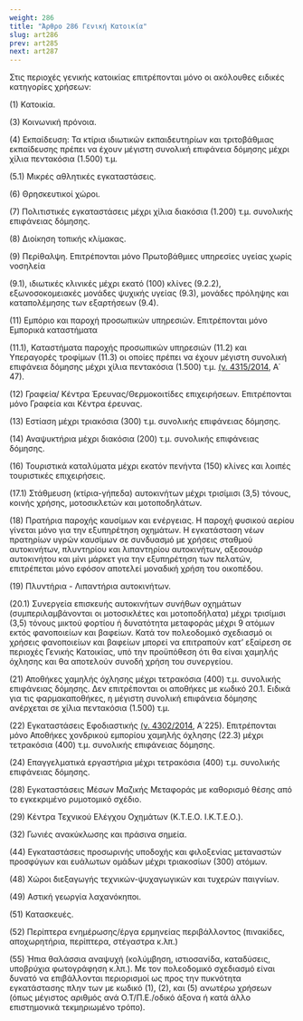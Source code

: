 ```yaml
---
weight: 286
title: "Άρθρο 286 Γενική Κατοικία"
slug: art286
prev: art285
next: art287
---
```


Στις περιοχές γενικής κατοικίας επιτρέπονται μόνο οι ακόλουθες ειδικές κατηγορίες χρήσεων:

\(1\) Κατοικία.

\(3\) Κοινωνική πρόνοια.

\(4\) Εκπαίδευση: Τα κτίρια ιδιωτικών εκπαιδευτηρίων και τριτοβάθμιας εκπαίδευσης πρέπει να έχουν μέγιστη συνολική επιφάνεια δόμησης μέχρι χίλια πεντακόσια (1.500) τ.μ.

(5.1) Μικρές αθλητικές εγκαταστάσεις.

\(6\) Θρησκευτικοί χώροι.

\(7\) Πολιτιστικές εγκαταστάσεις μέχρι χίλια διακόσια (1.200) τ.μ. συνολικής επιφάνειας δόμησης.

\(8\) Διοίκηση τοπικής κλίμακας.

\(9\) Περίθαλψη. Επιτρέπονται μόνο Πρωτοβάθμιες υπηρεσίες υγείας χωρίς νοσηλεία

(9.1), ιδιωτικές κλινικές μέχρι εκατό (100) κλίνες (9.2.2), εξωνοσοκομειακές μονάδες ψυχικής υγείας (9.3), μονάδες πρόληψης και καταπολέμησης των εξαρτήσεων (9.4).

\(11\) Εμπόριο και παροχή προσωπικών υπηρεσιών. Επιτρέπονται μόνο Εμπορικά καταστήματα

(11.1), Καταστήματα παροχής προσωπικών υπηρεσιών (11.2) και Υπεραγορές τροφίμων (11.3) οι οποίες πρέπει να έχουν μέγιστη συνολική επιφάνεια δόμησης μέχρι χίλια πεντακόσια (1.500) τ.μ. <a href="https://ia37rg02wpsa01.blob.core.windows.net/fek/01/2014/20140100269.pdf" title="Δείτε το Σχετικό">(ν. 4315/2014</a>, Α΄ 47).

\(12\) Γραφεία/ Κέντρα Έρευνας/Θερμοκοιτίδες επιχειρήσεων. Επιτρέπονται μόνο Γραφεία και Κέντρα έρευνας.

\(13\) Εστίαση μέχρι τριακόσια (300) τ.μ. συνολικής επιφάνειας δόμησης.

\(14\) Αναψυκτήρια μέχρι διακόσια (200) τ.μ. συνολικής επιφάνειας δόμησης.

\(16\) Τουριστικά καταλύματα μέχρι εκατόν πενήντα (150) κλίνες και λοιπές τουριστικές επιχειρήσεις.

(17.1) Στάθμευση (κτίρια-γήπεδα) αυτοκινήτων μέχρι τρισίμισι (3,5) τόνους, κοινής χρήσης, μοτοσικλετών και μοτοποδηλάτων.

\(18\) Πρατήρια παροχής καυσίμων και ενέργειας. Η παροχή φυσικού αερίου γίνεται μόνο για την εξυπηρέτηση οχημάτων. Η εγκατάσταση νέων πρατηρίων υγρών καυσίμων σε συνδυασμό με χρήσεις σταθμού αυτοκινήτων, πλυντηρίου και λιπαντηρίου αυτοκινήτων, αξεσουάρ αυτοκινήτου και μίνι μάρκετ για την εξυπηρέτηση των πελατών, επιτρέπεται μόνο εφόσον αποτελεί μοναδική χρήση του οικοπέδου.

\(19\) Πλυντήρια - Λιπαντήρια αυτοκινήτων.

(20.1) Συνεργεία επισκευής αυτοκινήτων συνήθων οχημάτων (συμπεριλαμβάνονται οι μοτοσικλέτες και μοτοποδήλατα) μέχρι τρισίμισι (3,5) τόνους μικτού φορτίου ή δυνατότητα μεταφοράς μέχρι 9 ατόμων εκτός φανοποιείων και βαφείων. Κατά τον πολεοδομικό σχεδιασμό οι χρήσεις φανοποιείων και βαφείων μπορεί να επιτραπούν κατ’ εξαίρεση σε περιοχές Γενικής Κατοικίας, υπό την προϋπόθεση ότι θα είναι χαμηλής όχλησης και θα αποτελούν συνοδή χρήση του συνεργείου.

\(21\) Αποθήκες χαμηλής όχλησης μέχρι τετρακόσια (400) τ.μ. συνολικής επιφάνειας δόμησης. Δεν επιτρέπονται οι αποθήκες με κωδικό 20.1. Ειδικά για τις φαρμακαποθήκες, η μέγιστη συνολική επιφάνεια δόμησης ανέρχεται σε χίλια πεντακόσια (1.500) τ.μ.

\(22\) Εγκαταστάσεις Εφοδιαστικής <a href="https://ia37rg02wpsa01.blob.core.windows.net/fek/01/2014/20140100225.pdf" title="Δείτε το Σχετικό">(ν. 4302/2014</a>, Α΄225). Επιτρέπονται μόνο Αποθήκες χονδρικού εμπορίου χαμηλής όχλησης (22.3) μέχρι τετρακόσια (400) τ.μ. συνολικής επιφάνειας δόμησης.

\(24\) Επαγγελματικά εργαστήρια μέχρι τετρακόσια (400) τ.μ. συνολικής επιφάνειας δόμησης.

\(28\) Εγκαταστάσεις Μέσων Μαζικής Μεταφοράς με καθορισμό θέσης από το εγκεκριμένο ρυμοτομικό σχέδιο.

\(29\) Κέντρα Τεχνικού Ελέγχου Οχημάτων (Κ.Τ.Ε.Ο. Ι.Κ.Τ.Ε.Ο.).

\(32\) Γωνιές ανακύκλωσης και πράσινα σημεία.

\(44\) Εγκαταστάσεις προσωρινής υποδοχής και φιλοξενίας μεταναστών προσφύγων και ευάλωτων ομάδων μέχρι τριακοσίων (300) ατόμων.

\(48\) Χώροι διεξαγωγής τεχνικών-ψυχαγωγικών και τυχερών παιγνίων.

\(49\) Αστική γεωργία λαχανόκηποι.

\(51\) Κατασκευές.

\(52\) Περίπτερα ενημέρωσης/έργα ερμηνείας περιβάλλοντος (πινακίδες, αποχωρητήρια, περίπτερα, στέγαστρα κ.λπ.)

\(55\) Ήπια θαλάσσια αναψυχή (κολύμβηση, ιστιοσανίδα, καταδύσεις, υποβρύχια φωτογράφηση κ.λπ.). Με τον πολεοδομικό σχεδιασμό είναι δυνατό να επιβάλλονται περιορισμοί ως προς την πυκνότητα εγκατάστασης πλην των με κωδικό (1), (2), και (5) ανωτέρω χρήσεων (όπως μέγιστος αριθμός ανά Ο.Τ/Π.Ε./οδικό άξονα ή κατά άλλο επιστημονικά τεκμηριωμένο τρόπο).


